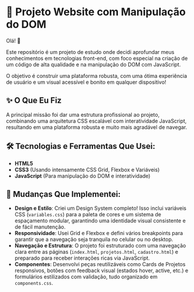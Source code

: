 # 🚀 Projeto Website com Manipulação do DOM

Olá! 👋

Este repositório é um projeto de estudo onde decidi aprofundar meus conhecimentos em tecnologias front-end, com foco especial na criação de um código de alta qualidade e na manipulação do DOM com JavaScript.

O objetivo é construir uma plataforma robusta, com uma ótima experiência de usuário e um visual acessível e bonito em qualquer dispositivo!

## ✨ O Que Eu Fiz

A principal missão foi dar uma estrutura profissional ao projeto, combinando uma arquitetura CSS escalável com interatividade JavaScript, resultando em uma plataforma robusta e muito mais agradável de navegar.

## 🛠️ Tecnologias e Ferramentas Que Usei:

* **HTML5**
* **CSS3** (Usando intensamente CSS Grid, Flexbox e Variáveis)
* **JavaScript** (Para manipulação do DOM e interatividade)

## 🎯 Mudanças Que Implementei:

* **Design e Estilo**: Criei um Design System completo! Isso inclui variáveis CSS (`variables.css`) para a paleta de cores e um sistema de espaçamento modular, garantindo uma identidade visual consistente e de fácil manutenção.
* **Responsividade**: Usei Grid e Flexbox e defini vários breakpoints para garantir que a navegação seja tranquila no celular ou no desktop.
* **Navegação e Estrutura**: O projeto foi estruturado com uma navegação clara entre as páginas (`index.html`, `projetos.html`, `cadastro.html`) e preparado para receber interações ricas via JavaScript.
* **Componentes**: Desenvolvi peças reutilizáveis como Cards de Projetos responsivos, botões com feedback visual (estados hover, active, etc.) e formulários estilizados com validação, tudo organizado em `components.css`.